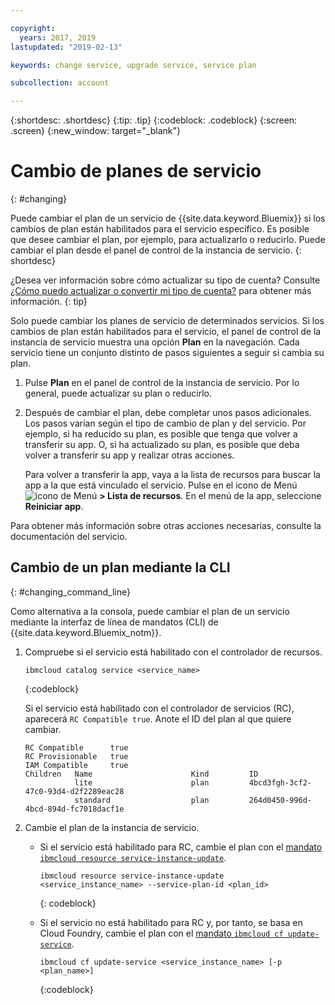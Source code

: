```yaml
---

copyright:
  years: 2017, 2019
lastupdated: "2019-02-13"

keywords: change service, upgrade service, service plan

subcollection: account

---
```


{:shortdesc: .shortdesc}
{:tip: .tip}
{:codeblock: .codeblock}
{:screen: .screen}
{:new_window: target="_blank"}


# Cambio de planes de servicio
{: #changing}

Puede cambiar el plan de un servicio de {{site.data.keyword.Bluemix}} si los cambios de plan están habilitados para el servicio específico. Es posible que desee cambiar el plan, por ejemplo, para actualizarlo o reducirlo. Puede cambiar el plan desde el panel de control de la instancia de servicio.
{: shortdesc}

¿Desea ver información sobre cómo actualizar su tipo de cuenta? Consulte [¿Cómo puedo actualizar o convertir mi tipo de cuenta?](/docs/account?topic=account-changeacct) para obtener más información.
{: tip}

Solo puede cambiar los planes de servicio de determinados servicios. Si los cambios de plan están habilitados para el servicio, el panel de control de la instancia de servicio muestra una opción **Plan** en la navegación. Cada servicio tiene un conjunto distinto de pasos siguientes a seguir
si cambia su plan.

1. Pulse **Plan** en el panel de control de la instancia de servicio. Por lo general, puede actualizar su plan o reducirlo.
2. Después de cambiar el plan, debe completar unos pasos adicionales. Los pasos varían según el tipo de cambio
de plan y del servicio. Por ejemplo, si ha reducido su plan, es posible que tenga que volver a transferir su
app. O, si ha actualizado su plan, es posible que deba volver a transferir su app y realizar otras acciones.

   Para volver a transferir la app, vaya a la lista de recursos para buscar la app a la que está vinculado el servicio. Pulse en el icono de Menú ![icono de Menú](../icons/icon_hamburger.svg) **> Lista de recursos**. En el menú de la app, seleccione **Reiniciar app**.

  Para obtener más información sobre otras acciones necesarias, consulte la documentación del servicio.

## Cambio de un plan mediante la CLI
{: #changing_command_line}

Como alternativa a la consola, puede cambiar el plan de un servicio mediante la interfaz de línea de mandatos (CLI) de {{site.data.keyword.Bluemix_notm}}.

1. Compruebe si el servicio está habilitado con el controlador de recursos.

   ```
   ibmcloud catalog service <service_name>
   ```
   {:codeblock}

   Si el servicio está habilitado con el controlador de servicios (RC), aparecerá `RC Compatible true`. Anote el ID del plan al que quiere cambiar.

   ```
   RC Compatible      true
   RC Provisionable   true
   IAM Compatible     true
   Children   Name                      Kind         ID
              lite                      plan         4bcd3fgh-3cf2-47c0-93d4-d2f2289eac28
              standard                  plan         264d0450-996d-4bcd-894d-fc7018dacf1e
    ```

1. Cambie el plan de la instancia de servicio.

   - Si el servicio está habilitado para RC, cambie el plan con el [mandato `ibmcloud resource service-instance-update`](/docs/cli/reference/ibmcloud?topic=cloud-cli-ibmcloud_commands_resource).

     ```
     ibmcloud resource service-instance-update <service_instance_name> --service-plan-id <plan_id>
     ```
     {: codeblock}

   - Si el servicio no está habilitado para RC y, por tanto, se basa en Cloud Foundry, cambie el plan con el [mandato `ibmcloud cf update-service`](/docs/cli/reference/ibmcloud?topic=cloud-cli-cf#cf).

     ```
     ibmcloud cf update-service <service_instance_name> [-p <plan_name>]
     ```
     {:codeblock}
